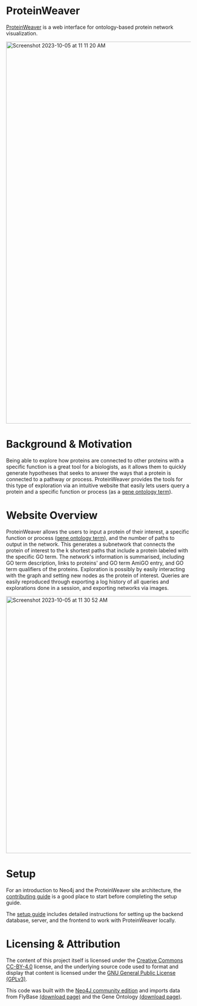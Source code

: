 # ProteinWeaver
[ProteinWeaver](https://proteinweaver.reedcompbio.org/) is a web interface for ontology-based protein network visualization.

<img width="1040" alt="Screenshot 2023-10-05 at 11 11 20 AM" src="https://github.com/Reed-CompBio/protein-weaver/assets/67818840/0b9e6235-efdd-4781-81a6-ba41a33d0f4e">

# Background & Motivation
Being able to explore how proteins are connected to other proteins with a specific function is a great tool for a biologists, as it allows them to quickly generate hypotheses that seeks to answer the ways that a protein is connected to a pathway or process. ProteinWeaver provides the tools for this type of exploration via an intuitive website that easily lets users query a protein and a specific function or process (as a [gene ontology term](https://geneontology.org/)). 

# Website Overview
ProteinWeaver allows the users to input a protein of their interest, a specific function or process ([gene ontology term](https://geneontology.org/)), and the number of paths to output in the network. This generates a subnetwork that connects the protein of interest to the k shortest paths that include a protein labeled with the specific GO term. The network's information is summarised, including GO term description, links to proteins' and GO term AmiGO entry, and GO term qualifiers of the proteins. Exploration is possibly by easily interacting with the graph and setting new nodes as the protein of interest. Queries are easily reproduced through exporting a log history of all queries and explorations done in a session, and exporting networks via images. 

<img width="700" alt="Screenshot 2023-10-05 at 11 30 52 AM" src="https://github.com/Reed-CompBio/protein-weaver/assets/67818840/f0029e57-a9ba-4410-a54e-e4a632daf2d7">

# Setup
For an introduction to Neo4j and the ProteinWeaver site architecture, the [contributing guide](https://reed-compbio.github.io/protein-weaver/contributing-guide/) is a good place to start before completing the setup guide.

The [setup guide](https://reed-compbio.github.io/protein-weaver/setup/) includes detailed instructions for setting up the backend database, server, and the frontend to work with ProteinWeaver locally.

# Licensing & Attribution
The content of this project itself is licensed under the [Creative Commons CC-BY-4.0](https://creativecommons.org/licenses/by/4.0/) license, and the underlying source code used to format and display that content is licensed under the [GNU General Public License (GPLv3)](https://www.gnu.org/licenses/quick-guide-gplv3.html).

This code was built with the [Neo4J community edition](https://neo4j.com/licensing/) and imports data from FlyBase [(download page)](https://wiki.flybase.org/wiki/FlyBase:Downloads_Overview#Gene_Association_File_-_GAF_.28gene_association.fb.gz.29) and the Gene Ontology [(download page)](https://geneontology.org/docs/download-ontology/).